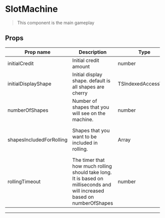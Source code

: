 # SlotMachine

> This component is the main gameplay

## Props

| Prop name                | Description                                                                                                              | Type                | Values | Default                                                                                     |
| ------------------------ | ------------------------------------------------------------------------------------------------------------------------ | ------------------- | ------ | ------------------------------------------------------------------------------------------- |
| initialCredit            | Initial credit amount                                                                                                    | number              | -      | 10                                                                                          |
| initialDisplayShape      | Initial display shape. default is all shapes are cherry                                                                  | TSIndexedAccessType | -      | () =&gt; ({<br/> shape: "c",<br/> isRolling: false,<br/>})                                  |
| numberOfShapes           | Number of shapes that you will see on the machine.                                                                       | number              | -      | 3                                                                                           |
| shapesIncludedForRolling | Shapes that you want to be included in rolling.                                                                          | Array               | -      | () =&gt;<br/> Object.keys(shapes) as unknown as Array&lt;DisplayShapes[number]["shape"]&gt; |
| rollingTimeout           | The timer that how much rolling should take long. It is based on milliseconds and will increased based on numberOfShapes | number              | -      | 1000                                                                                        |

---
